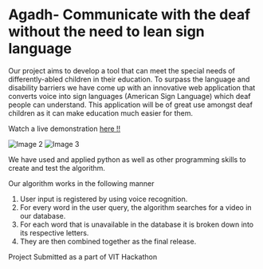 # Agadh- Communicate with the deaf without the need to lean sign language

Our project aims to develop a tool that can meet the special needs of differently-abled children in their education. To surpass the language and disability barriers we have come up with an innovative web application that converts voice into sign languages (American Sign Language) which deaf people can understand. This application will be of great use amongst deaf children as it can make education much easier for them.

Watch a live demonstration [here !!](https://www.youtube.com/watch?v=8F7nB-RJl8w&ab_channel=AkshatRastogi)

![Image 2 ](https://firebasestorage.googleapis.com/v0/b/hackathon-buhack.appspot.com/o/s2.png?alt=media&token=fb8d0e73-82fb-43d5-9fdc-034d4b1c6de1)
![Image 3 ](https://firebasestorage.googleapis.com/v0/b/hackathon-buhack.appspot.com/o/s3.png?alt=media&token=1a898f96-f2cb-4c33-a1d8-c6e09f4cfa12)

We have used and applied python as well as other programming skills to create and test the algorithm.

Our algorithm works in the following manner

1. User input is registered by using voice recognition.
2. For every word in the user query, the algorithm searches for a video in our database.
3. For each word that is unavailable in the database it is broken down into its respective letters.
4. They are then combined together as the final release.


Project Submitted as a part of VIT Hackathon
